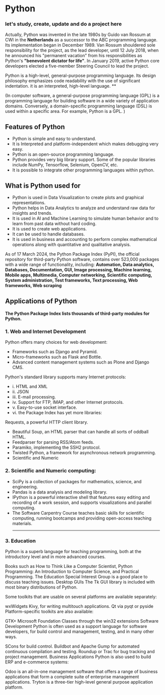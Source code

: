 # Python
<h3> let's study, create, update and do a project here</h3>

Actually, Python was invented in the late 1980s by Guido van Rossum at CWI in the <b>Netherlands</b> as a successor to the ABC programming language. Its implementation began in December 1989. Van Rossum shouldered sole responsibility for the project, as the lead developer, until 12 July 2018, when he announced his "permanent vacation" from his responsibilities as Python's <b>"benevolent dictator for life"</b>. In January 2019, active Python core developers elected a five-member Steering Council to lead the project.

Python is a high-level, general-purpose programming language. Its design philosophy emphasizes code readability with the use of significant indentation. it is an interpreted, high-level language. **

(In computer software, a general-purpose programming language (GPL) is a programming language for building software in a wide variety of application domains. Conversely, a domain-specific programming language (DSL) is used within a specific area. For example, Python is a GPL. )


## Features of Python

-   Python is simple and easy to understand.
-   It is Interpreted and platform-independent which makes debugging very easy.
-   Python is an open-source programming language.
-   Python provides very big library support. Some of the popular libraries include NumPy, Tensorflow, Selenium, OpenCV, etc.
-   It is possible to integrate other programming languages within python.

## What is Python used for

-   Python is used in Data Visualization to create plots and graphical representations.
-   Python helps in Data Analytics to analyze and understand raw data for insights and trends.
-   It is used in AI and Machine Learning to simulate human behavior and to learn from past data without hard coding.
-   It is used to create web applications.
-   It can be used to handle databases.
-   It is used in business and accounting to perform complex mathematical operations along with quantitative and qualitative analysis.

As of 17 March 2024, the Python Package Index (PyPI), the official repository for third-party Python software, contains over 523,000 packages with a wide range of functionality, including: <b>Automation, Data analytics, Databases, Documentation, GUI, Image processing, Machine learning, Mobile apps, Multimedia, Computer networking, Scientific computing, System administration, Test frameworks, Text processing, Web frameworks, Web scraping</b>


## Applications of Python

<h4>The Python Package Index lists thousands of third-party modules for Python.</h4>
<h3>1. Web and Internet Development</h3>
Python offers many choices for web development:

- Frameworks such as Django and Pyramid.
- Micro-frameworks such as Flask and Bottle.
- Advanced content management systems such as Plone and Django CMS.

Python's standard library supports many Internet protocols:

- i. HTML and XML
- ii. JSON
- iii. E-mail processing.
- iv. Support for FTP, IMAP, and other Internet protocols.
- v. Easy-to-use socket interface.
- vi. the Package Index has yet more libraries:

Requests, a powerful HTTP client library.

- Beautiful Soup, an HTML parser that can handle all sorts of oddball HTML.
- Feedparser for parsing RSS/Atom feeds.
- Paramiko, implementing the SSH2 protocol.
- Twisted Python, a framework for asynchronous network programming.
- Scientific and Numeric

<h3>2. Scientific and Numeric computing:</h3>

- SciPy is a collection of packages for mathematics, science, and engineering.
- Pandas is a data analysis and modeling library.
- IPython is a powerful interactive shell that features easy editing and recording of a work session, and supports visualizations and parallel computing.
- The Software Carpentry Course teaches basic skills for scientific computing, running bootcamps and providing open-access teaching materials.
  <hr>
<h3>3. Education</h3>
Python is a superb language for teaching programming, both at the introductory level and in more advanced courses.

Books such as How to Think Like a Computer Scientist, Python Programming: An Introduction to Computer Science, and Practical Programming.
The Education Special Interest Group is a good place to discuss teaching issues.
Desktop GUIs
The Tk GUI library is included with most binary distributions of Python.

Some toolkits that are usable on several platforms are available separately:

wxWidgets
Kivy, for writing multitouch applications.
Qt via pyqt or pyside
Platform-specific toolkits are also available:

GTK+
Microsoft Foundation Classes through the win32 extensions
Software Development
Python is often used as a support language for software developers, for build control and management, testing, and in many other ways.

SCons for build control.
Buildbot and Apache Gump for automated continuous compilation and testing.
Roundup or Trac for bug tracking and project management.
Business Applications
Python is also used to build ERP and e-commerce systems:

Odoo is an all-in-one management software that offers a range of business applications that form a complete suite of enterprise management applications.
Tryton is a three-tier high-level general purpose application platform.
